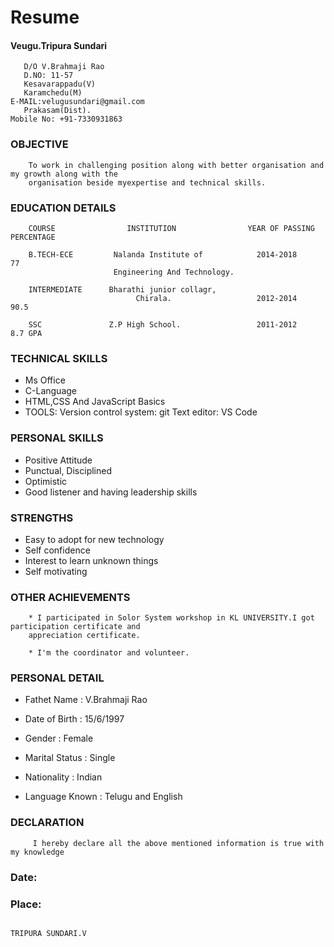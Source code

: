 # Resume

#### Veugu.Tripura Sundari
       D/O V.Brahmaji Rao
       D.NO: 11-57
       Kesavarappadu(V)
       Karamchedu(M)                                                          E-MAIL:velugusundari@gmail.com
       Prakasam(Dist).                                                        Mobile No: +91-7330931863
   
### OBJECTIVE      
        To work in challenging position along with better organisation and my growth along with the 
        organisation beside myexpertise and technical skills.
        
### EDUCATION DETAILS
        COURSE                INSTITUTION                YEAR OF PASSING            PERCENTAGE
        
        B.TECH-ECE         Nalanda Institute of            2014-2018                    77
                           Engineering And Technology.
        
        INTERMEDIATE      Bharathi junior collagr,
                                Chirala.                   2012-2014                    90.5
        
        SSC               Z.P High School.                 2011-2012                    8.7 GPA    
        
### TECHNICAL SKILLS        
  * Ms Office
  * C-Language
  * HTML,CSS And JavaScript Basics
  * TOOLS: 
      Version control system: git
      Text editor: VS Code
      
  
### PERSONAL SKILLS
  * Positive Attitude
  * Punctual, Disciplined
  * Optimistic
  * Good listener and having leadership skills
  
### STRENGTHS
  * Easy to adopt for new technology
  * Self confidence
  * Interest to learn unknown things
  * Self motivating
  
### OTHER ACHIEVEMENTS
        * I participated in Solor System workshop in KL UNIVERSITY.I got participation certificate and 
        appreciation certificate.
        
        * I'm the coordinator and volunteer.

### PERSONAL DETAIL
 
 * Fathet Name      : V.Brahmaji Rao
 
 * Date of Birth    : 15/6/1997
 
 * Gender           : Female
 
 * Marital Status   : Single
 
 * Nationality      : Indian
 
 * Language Known   : Telugu and English
 
### DECLARATION
         I hereby declare all the above mentioned information is true with my knowledge
         
         
         
         
         
         
         
         
         
### Date:

### Place:                                                                      
                                                                                     TRIPURA SUNDARI.V
  
  
  
  
  
  
  
  
  
  
  
  
  
  
  
  
